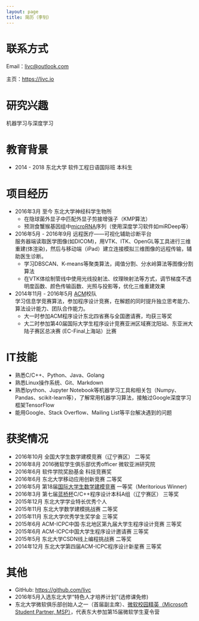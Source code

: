 ```yaml
---
layout: page
title: 简历（李钊）
---
```


# 联系方式

Email：livc@outlook.com

主页：<https://livc.io>

# 研究兴趣

机器学习与深度学习

# 教育背景

- 2014 - 2018 东北大学 软件工程日语国际班 本科生

# 项目经历
- 2016年3月 至今 东北大学神经科学生物所
	- 在隐球菌外显子中匹配外显子剪接增强子（KMP算法）
	- 预测食蟹猴基因组中[microRNA](http://baike.baidu.com/link?url=2i8kzCGGfYEMVYgsuxZ2_61v1KF3J0c90gOsWsfm9F7cXM1cfdC-64Xn_YkFhaPHNBi9KOTKMpyh61LW6EPFeHuy-oE0Qg3r2vggJDXjYdGlB_shCzC5ecl4iOI5IqEwRfT7PdVnXUNqQWOuuF1h6K)序列（使用深度学习软件如miRDeep等）
- 2016年5月 - 2016年9月 远程医疗——可视化辅助诊断平台  
	服务器端读取医学图像(如DICOM)，用VTK、ITK、OpenGL等工具进行三维重建(体渲染)，然后与移动端（iPad）建立连接模拟三维图像的远程传输，辅助医生诊断。
	- 学习DBSCAN、K-means等聚类算法，阈值分割、分水岭算法等图像分割算法
	- 在VTK体绘制管线中使用光线投射法、纹理映射法等方式，调节梯度不透明度函数、颜色传输函数、光照与投影等，优化三维重建效果
- 2014年11月 - 2016年5月 [ACM](http://baike.baidu.com/item/ACM/8092295)校队  
	学习信息学竞赛算法，参加程序设计竞赛，在解题的同时提升独立思考能力、算法设计能力、团队合作能力。
	- 大一时参加ACM程序设计东北四省赛与全国邀请赛，均获三等奖
	- 大二时参加第40届国际大学生程序设计竞赛亚洲区域赛沈阳站、东亚洲大陆子赛区总决赛
(EC-Final上海站）比赛

# IT技能
- 熟悉C/C++、Python、Java、Golang
- 熟悉Linux操作系统、Git、Markdown
- 熟悉Ipython、Jupyter Notebook等机器学习工具和相关包（Numpy、Pandas、scikit-learn等），了解常用机器学习算法，接触过Google深度学习框架TensorFlow
- 能用Google、Stack Overflow、Mailing List等平台解决遇到的问题

# 获奖情况
- 2016年10月 全国大学生数学建模竞赛（辽宁赛区） 二等奖
- 2016年8月 2016微软学生俱乐部优秀officer 微软亚洲研究院
- 2016年6月 软件学院奖励基金 科技竞赛奖
- 2016年6月 东北大学移动应用创新竞赛 二等奖
- 2016年5月 第18届[国际大学生数学建模竞赛](http://baike.baidu.com/view/2043245.htm) 一等奖（Meritorious Winner)
- 2016年3月 第七届[蓝桥杯](http://baike.baidu.com/link?url=O1SYgn5n34Ko9aqSQ94NIwaP9_pOwcd2kKyhpCK8gG2bFKs6Wdl4D_9V-N4TGss0anVk0EBC2Op6_Cg7zoOz3a93k63j_JJm3NWZpC9ZtcnZqBj5230ef-UlpH-vAaR6)C/C++程序设计本科A组（辽宁赛区） 三等奖
- 2015年12月 东北大学学业特长优秀个人
- 2015年11月 东北大学数学建模挑战赛 二等奖
- 2015年11月 东北大学优秀学生奖学金 三等奖
- 2015年6月 ACM-ICPC中国·东北地区第九届大学生程序设计竞赛 三等奖
- 2015年6月 ACM-ICPC中国大学生程序设计邀请赛 三等奖
- 2015年5月 东北大学CSDN线上编程挑战赛 二等奖
- 2014年12月 东北大学第四届ACM-ICPC程序设计新星赛 三等奖

# 其他
- GitHub: <https://github.com/livc>
- 2016年5月入选东北大学“特色人才培养计划”(选修课免修)
- 东北大学微软俱乐部创始人之一（首届副主席）、[微软校园精英（Microsoft Student Partner, MSP）](https://www.microsoft.com/china/msdn/events/student/msp/msp.html)，代表东大参加第15届微软学生夏令营
